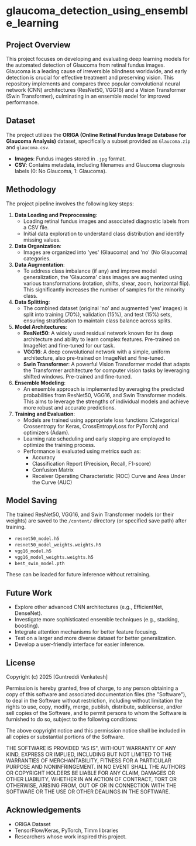 # glaucoma_detection_using_ensemble_learning

## Project Overview

This project focuses on developing and evaluating deep learning models for the automated detection of Glaucoma from retinal fundus images. Glaucoma is a leading cause of irreversible blindness worldwide, and early detection is crucial for effective treatment and preserving vision. This repository implements and compares three popular convolutional neural network (CNN) architectures (ResNet50, VGG16) and a Vision Transformer (Swin Transformer), culminating in an ensemble model for improved performance.

## Dataset

The project utilizes the **ORIGA (Online Retinal Fundus Image Database for Glaucoma Analysis)** dataset, specifically a subset provided as `Glaucoma.zip` and `glaucoma.csv`.

* **Images**: Fundus images stored in `.jpg` format.
* **CSV**: Contains metadata, including filenames and Glaucoma diagnosis labels (0: No Glaucoma, 1: Glaucoma).

## Methodology

The project pipeline involves the following key steps:

1.  **Data Loading and Preprocessing**:
    * Loading retinal fundus images and associated diagnostic labels from a CSV file.
    * Initial data exploration to understand class distribution and identify missing values.
2.  **Data Organization**:
    * Images are organized into 'yes' (Glaucoma) and 'no' (No Glaucoma) categories.
3.  **Data Augmentation**:
    * To address class imbalance (if any) and improve model generalization, the 'Glaucoma' class images are augmented using various transformations (rotation, shifts, shear, zoom, horizontal flip). This significantly increases the number of samples for the minority class.
4.  **Data Splitting**:
    * The combined dataset (original 'no' and augmented 'yes' images) is split into training (70%), validation (15%), and test (15%) sets, ensuring stratification to maintain class balance across splits.
5.  **Model Architectures**:
    * **ResNet50**: A widely used residual network known for its deep architecture and ability to learn complex features. Pre-trained on ImageNet and fine-tuned for our task.
    * **VGG16**: A deep convolutional network with a simple, uniform architecture, also pre-trained on ImageNet and fine-tuned.
    * **Swin Transformer**: A powerful Vision Transformer model that adapts the Transformer architecture for computer vision tasks by leveraging shifted windows. Pre-trained and fine-tuned.
6.  **Ensemble Modeling**:
    * An ensemble approach is implemented by averaging the predicted probabilities from ResNet50, VGG16, and Swin Transformer models. This aims to leverage the strengths of individual models and achieve more robust and accurate predictions.
7.  **Training and Evaluation**:
    * Models are trained using appropriate loss functions (Categorical Crossentropy for Keras, CrossEntropyLoss for PyTorch) and optimizers (Adam).
    * Learning rate scheduling and early stopping are employed to optimize the training process.
    * Performance is evaluated using metrics such as:
        * Accuracy
        * Classification Report (Precision, Recall, F1-score)
        * Confusion Matrix
        * Receiver Operating Characteristic (ROC) Curve and Area Under the Curve (AUC)

## Model Saving

The trained ResNet50, VGG16, and Swin Transformer models (or their weights) are saved to the `/content/` directory (or specified save path) after training.

* `resnet50_model.h5`
* `resnet50_model_weights.weights.h5`
* `vgg16_model.h5`
* `vgg16_model_weights.weights.h5`
* `best_swin_model.pth`

These can be loaded for future inference without retraining.

## Future Work

* Explore other advanced CNN architectures (e.g., EfficientNet, DenseNet).
* Investigate more sophisticated ensemble techniques (e.g., stacking, boosting).
* Integrate attention mechanisms for better feature focusing.
* Test on a larger and more diverse dataset for better generalization.
* Develop a user-friendly interface for easier inference.

## License

Copyright (c) 2025 [Guntreddi Venkatesh]

Permission is hereby granted, free of charge, to any person obtaining a copy
of this software and associated documentation files (the "Software"), to deal
in the Software without restriction, including without limitation the rights
to use, copy, modify, merge, publish, distribute, sublicense, and/or sell
copies of the Software, and to permit persons to whom the Software is
furnished to do so, subject to the following conditions:

The above copyright notice and this permission notice shall be included in all
copies or substantial portions of the Software.

THE SOFTWARE IS PROVIDED "AS IS", WITHOUT WARRANTY OF ANY KIND, EXPRESS OR
IMPLIED, INCLUDING BUT NOT LIMITED TO THE WARRANTIES OF MERCHANTABILITY,
FITNESS FOR A PARTICULAR PURPOSE AND NONINFRINGEMENT. IN NO EVENT SHALL THE
AUTHORS OR COPYRIGHT HOLDERS BE LIABLE FOR ANY CLAIM, DAMAGES OR OTHER
LIABILITY, WHETHER IN AN ACTION OF CONTRACT, TORT OR OTHERWISE, ARISING FROM,
OUT OF OR IN CONNECTION WITH THE SOFTWARE OR THE USE OR OTHER DEALINGS IN THE
SOFTWARE.

## Acknowledgements

* ORIGA Dataset
* TensorFlow/Keras, PyTorch, Timm libraries
* Researchers whose work inspired this project.
